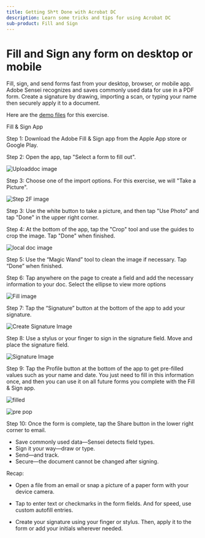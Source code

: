 ```yaml
---
title: Getting Sh*t Done with Acrobat DC
description: Learn some tricks and tips for using Acrobat DC
sub-product: Fill and Sign
---
```


# Fill and Sign any form on desktop or mobile

Fill, sign, and send forms fast from your desktop, browser, or mobile app. Adobe Sensei recognizes and saves commonly used data for use in a PDF form. Create a signature by drawing, importing a scan, or typing your name then securely apply it to a document.

Here are the [demo files](assets/03_FillSignScan.zip) for this exercise. 

Fill & Sign App

Step 1: Download the Adobe Fill & Sign app from the Apple App store or Google Play.

Step 2: Open the app, tap "Select a form to fill out".

![Uploaddoc image](assets/mobilescan.jpg)

Step 3: Choose one of the import options. For this exercise, we will "Take a Picture".  

![Step 2F image](assets/Step2F.jpg)

Step 3: Use the white button to take a picture, and then tap "Use Photo" and tap "Done" in the upper right corner.

Step 4: At the bottom of the app, tap the "Crop" tool and use the guides to crop the image. Tap "Done" when finished.

![local doc image](assets/localdoc.jpg)

Step 5: Use the “Magic Wand” tool to clean the image if necessary. Tap “Done” when finished.

Step 6: Tap anywhere on the page to create a field and add the necessary information to your doc. Select the ellipse to view more options

![Fill image](assets/fill.jpg)


Step 7: Tap the “Signature” button at the bottom of the app to add your signature. 

![Create Signature Image](assets/createsign.jpg)

Step 8: Use a stylus or your finger to sign in the signature field. Move and place the signature field.

![Signature Image](assets/sign.jpg)

Step 9: Tap the Profile button at the bottom of the app to get pre-filled values such as your name and date. You just need to fill in this information once, and then you can use it on all future forms you complete with the Fill & Sign app.

![filled](assets/filled.jpg)

![pre pop](assets/prepop.jpg)

Step 10: Once the form is complete, tap the Share button in the lower right corner to email.

* Save commonly used data—Sensei detects field types.
* Sign it your way—draw or type.
* Send—and track.
* Secure—the document cannot be changed after signing. 

Recap:

* Open a file from an email or snap a picture of a paper form with your device camera. 

* Tap to enter text or checkmarks in the form fields. And for speed, use custom autofill entries.

* Create your signature using your finger or stylus. Then, apply it to the form or add your initials wherever needed.


